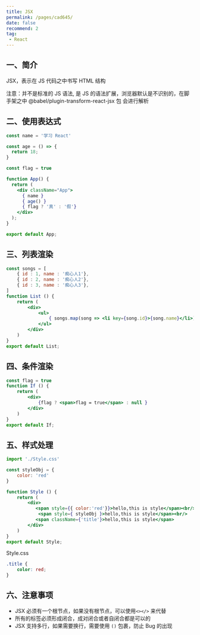 ```yaml
---
title: JSX
permalink: /pages/cad645/
date: false
recommend: 2
tag:
 - React
---
```


## 一、简介

JSX，表示在 JS 代码之中书写 HTML 结构

注意：并不是标准的 JS 语法, 是 JS 的语法扩展，浏览器默认是不识别的，在脚手架之中 @babel/plugin-transform-react-jsx 包 会进行解析

## 二、使用表达式

```jsx
const name = '学习 React'

const age = () => {
  return 18;
}

const flag = true

function App() {
  return (
    <div className="App">
      { name }
      { age() }
      { flag ? '真' : '假'}
    </div>
  );
}

export default App;
```

## 三、列表渲染

```jsx
const songs = [
    { id : 1, name : '痴心人1'},
    { id : 2, name : '痴心人2'},
    { id : 3, name : '痴心人3'},
]
function List () {
    return (
        <div>
            <ul>
                { songs.map(song => <li key={song.id}>{song.name}</li>)}
            </ul>
        </div>
    )
}
export default List;
```

## 四、条件渲染

```jsx
const flag = true
function If () {
    return (
        <div>
            {flag ? <span>flag = true</span> : null }
        </div>
    )
}
export default If;
```

## 五、样式处理

```jsx
import './Style.css'

const styleObj = {
    color: 'red'
}

function Style () {
    return (
        <div>
           <span style={{ color:'red'}}>hello,this is style</span><br/>
            <span style={ styleObj }>hello,this is style</span><br/>
           <span className={'title'}>hello,this is style</span>
        </div>
    )
}
export default Style;
```

Style.css

```css
.title {
    color: red;
}
```

## 六、注意事项

- JSX 必须有一个根节点，如果没有根节点，可以使用`<></>` 来代替
- 所有的标签必须形成闭合，成对闭合或者自闭合都是可以的
- JSX 支持多行，如果需要换行，需要使用 `()` 包裹，防止 Bug 的出现

